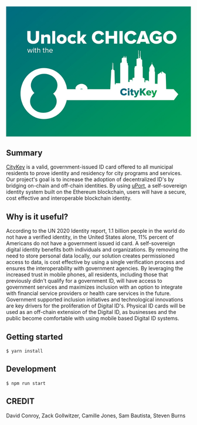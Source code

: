 ![Logo 1](./public/unlock-chicago.jpg "logo 1")

## Summary
[CityKey](https://www.chicityclerk.com/chicagocitykey) is a valid, government-issued ID card offered to all municipal residents to prove identity and residency for city programs and services. Our project's goal is to increase the adoption of decentralized ID's by bridging on-chain and off-chain identities. By using [uPort](https://uport.me), a self-sovereign identity system built on the Ethereum blockchain, users will have a secure, cost effective and interoperable blockchain identity.

## Why is it useful?
According to the UN 2020 Identity report, 1.1 billion people in the world do not have a verified identity, in the United States alone, 11% percent of Americans do not have a government issued id card. A self-sovereign digital identity benefits both individuals and organizations. By removing the need to store personal data locally, our solution creates permissioned access to data, is cost effective by using a single verification process and ensures the interoperability with government agencies. By leveraging the increased trust in mobile phones, all residents, including those that previously didn't qualify for a government ID, will have access to government services and maximizes inclusion with an option to integrate with financial service providers or health care services in the future. Government supported inclusion initiatives and technological innovations are key drivers for the proliferation of Digital ID's. Physical ID cards will be used as an off-chain extension of the Digital ID, as businesses and the public become comfortable with using mobile based Digital ID systems.

## Getting started
```
$ yarn install
```

## Development
```
$ npm run start
```
## CREDIT
David Conroy, Zack Gollwitzer, Camille Jones, Sam Bautista, Steven Burns

